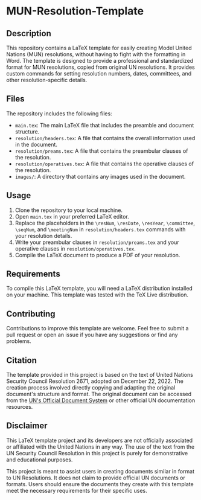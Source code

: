 # MUN-Resolution-Template

## Description

This repository contains a LaTeX template for easily creating Model United Nations (MUN) resolutions, without having to fight with the formatting in Word. The template is designed to provide a professional and standardized format for MUN resolutions, copied from original UN resolutions. It provides custom commands for setting resolution numbers, dates, committees, and other resolution-specific details.

## Files

The repository includes the following files:
- `main.tex`: The main LaTeX file that includes the preamble and document structure. 
- `resolution/headers.tex`: A file that contains the overall information used in the document. 
- `resolution/preams.tex`: A file that contains the preambular clauses of the resolution. 
- `resolution/operatives.tex`: A file that contains the operative clauses of the resolution.
- `images/`: A directory that contains any images used in the document.

## Usage

1. Clone the repository to your local machine.
2. Open `main.tex` in your preferred LaTeX editor.
3. Replace the placeholders in the `\resNum`, `\resDate`, `\resYear`, `\committee`, `\seqNum`, and `\meetingNum` in `resolution/headers.tex` commands with your resolution details.
4. Write your preambular clauses in `resolution/preams.tex` and your operative clauses in `resolution/operatives.tex`.
5. Compile the LaTeX document to produce a PDF of your resolution.

## Requirements

To compile this LaTeX template, you will need a LaTeX distribution installed on your machine. This template was tested with the TeX Live distribution.

## Contributing

Contributions to improve this template are welcome. Feel free to submit a pull request or open an issue if you have any suggestions or find any problems.

## Citation

The template provided in this project is based on the text of United Nations Security Council Resolution 2671, adopted on December 22, 2022. The creation process involved directly copying and adapting the original document's structure and format. The original document can be accessed from the [UN's Official Document System](https://documents-dds-ny.un.org/doc/UNDOC/GEN/N22/767/81/PDF/N2276781.pdf?OpenElement) or other official UN documentation resources.


## Disclaimer

This LaTeX template project and its developers are not officially associated or affiliated with the United Nations in any way. The use of the text from the UN Security Council Resolution in this project is purely for demonstrative and educational purposes. 

This project is meant to assist users in creating documents similar in format to UN Resolutions. It does not claim to provide official UN documents or formats. Users should ensure the documents they create with this template meet the necessary requirements for their specific uses.

